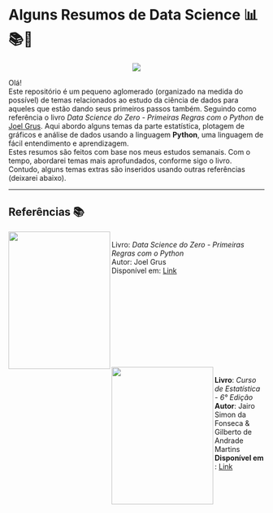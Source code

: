 # Alguns Resumos de Data Science 📊📚🚀
<p align="center">
  <img src= "https://media.giphy.com/media/7c8QeB0VMddFOuu4iR/giphy.gif">
</p>
                                                                       
Olá!<br>
Este repositório é um pequeno aglomerado (organizado na medida do possível) de temas relacionados ao estudo da ciência de dados para aqueles 
que estão dando seus primeiros passos também. Seguindo como referência o livro *Data Science do Zero - Primeiras Regras com o Python* de [Joel Grus](https://twitter.com/joelgrus).
Aqui abordo alguns temas da parte estatística, plotagem de gráficos e análise de dados usando a linguagem **Python**, uma linguagem de fácil entendimento e aprendizagem. <br> 
Estes resumos são feitos com base nos meus estudos semanais. Com o tempo, abordarei temas mais aprofundados, conforme sigo o livro. Contudo, alguns temas extras são inseridos
usando outras referências (deixarei abaixo). 

----
## Referências 📚
<p>
<img align="left" width="200" height="270" src="https://images-na.ssl-images-amazon.com/images/I/612X3RVgNUL.jpg" ><br>
<bold>Livro</bold>: <i>Data Science do Zero - Primeiras Regras com o Python</i> <br>
<bold>Autor</bold>: <bold>Joel Grus</bold> <br>
<bold>Disponível em</bold>: <a href="https://www.amazon.com.br/Data-Science-zero-Joel-Grus/dp/857608998X/ref=pd_sbs_1?pd_rd_w=YUq8N&pf_rd_p=77d06585-886e-40b6-9b89-9436576cc5c0&pf_rd_r=YME5673QCHWAMAQWSMGY&pd_rd_r=42b8dd5d-472e-45df-a827-394841ea0d7f&pd_rd_wg=ztcjG&pd_rd_i=857608998X&psc=1">Link</a>
</p>

<br>
<br>
<br>
<br>
<br>
<br>
<br>
<br>
<br>

<p>
<img align="left" width="200" height="270" src="https://images-na.ssl-images-amazon.com/images/I/51KH7cD3R5L.jpg" ><br>
<b>Livro</b>: <i>Curso de Estatística - 6° Edição</i> <br>
<b>Autor</b>: <bold>Jairo Simon da Fonseca & Gilberto de Andrade Martins</bold><br>
<b>Disponível em </b>: <a href ="https://www.americanas.com.br/produto/156028/livro-curso-de-estatistica?opn=YSMESP&sellerid=02&epar=bp_pl_00_go_liv_todas_geral_gmv&WT.srch=1&acc=e789ea56094489dffd798f86ff51c7a9&i=5612cbe46ed24cafb5cae011&o=55ce302f9c3238c7d1a87f41&gclid=Cj0KCQjwmcWDBhCOARIsALgJ2QfawtH5TlI8ghIr2KjmEBad_VJ8gBlCjLUzSDvWBMl7gBcQ7D4B-8YaAqF9EALw_wcB">Link</a>
</p>
